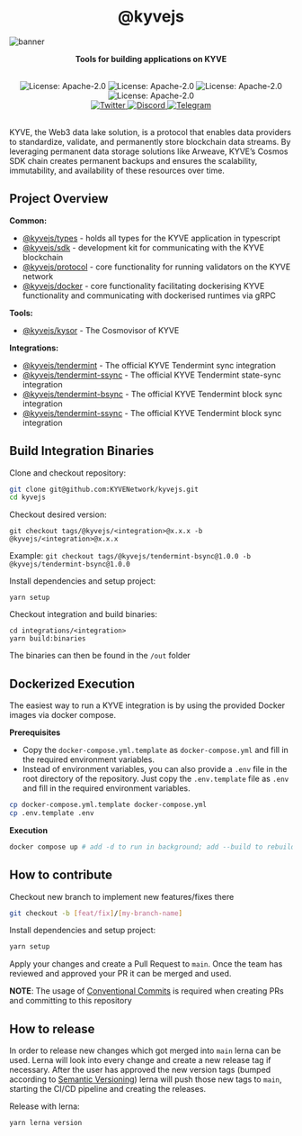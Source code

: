 <div align="center">
  <h1>@kyvejs</h1>
</div>

![banner](https://arweave.net/RkC-azeak1eOQGOLSaPNzHo-ORc-cWgnmdJnSScedFE)

<p align="center">
<strong>Tools for building applications on KYVE</strong>
</p>

<br/>

<div align="center">
  <img alt="License: Apache-2.0" src="https://badgen.net/github/license/KYVENetwork/kyvejs?color=green" />

  <img alt="License: Apache-2.0" src="https://badgen.net/github/stars/KYVENetwork/kyvejs?color=green" />

  <img alt="License: Apache-2.0" src="https://badgen.net/github/contributors/KYVENetwork/kyvejs?color=green" />

  <img alt="License: Apache-2.0" src="https://badgen.net/github/releases/KYVENetwork/kyvejs?color=green" />
</div>

<div align="center">
  <a href="https://twitter.com/KYVENetwork" target="_blank">
    <img alt="Twitter" src="https://badgen.net/badge/icon/twitter?icon=twitter&label" />
  </a>
  <a href="https://discord.com/invite/kyve" target="_blank">
    <img alt="Discord" src="https://badgen.net/badge/icon/discord?icon=discord&label" />
  </a>
  <a href="https://t.me/kyvenet" target="_blank">
    <img alt="Telegram" src="https://badgen.net/badge/icon/telegram?icon=telegram&label" />
  </a>
</div>

<br/>

KYVE, the Web3 data lake solution, is a protocol that enables data providers to standardize, validate, and permanently store blockchain data streams. By leveraging permanent data storage solutions like Arweave, KYVE’s Cosmos SDK chain creates permanent backups and ensures the scalability, immutability, and availability of these resources over time.

## Project Overview

**Common:**

- [@kyvejs/types](common/types/README.md) - holds all types for the KYVE application in typescript
- [@kyvejs/sdk](common/sdk/README.md) - development kit for communicating with the KYVE blockchain
- [@kyvejs/protocol](common/protocol/README.md) - core functionality for running validators on the KYVE network
- [@kyvejs/docker](common/docker/README.md) - core functionality facilitating dockerising KYVE functionality and communicating with dockerised runtimes via gRPC

**Tools:**

- [@kyvejs/kysor](tools/kysor/README.md) - The Cosmovisor of KYVE

**Integrations:**

- [@kyvejs/tendermint](integrations/tendermint/README.md) - The official KYVE Tendermint sync integration
- [@kyvejs/tendermint-ssync](integrations/tendermint-ssync/README.md) - The official KYVE Tendermint state-sync integration
- [@kyvejs/tendermint-bsync](integrations/tendermint-bsync/README.md) - The official KYVE Tendermint block sync integration
- [@kyvejs/tendermint-ssync](integrations/tendermint-ssync/README.md) - The official KYVE Tendermint block sync integration

## Build Integration Binaries

Clone and checkout repository:

```bash
git clone git@github.com:KYVENetwork/kyvejs.git
cd kyvejs
```

Checkout desired version:

```
git checkout tags/@kyvejs/<integration>@x.x.x -b @kyvejs/<integration>@x.x.x
```

Example: `git checkout tags/@kyvejs/tendermint-bsync@1.0.0 -b @kyvejs/tendermint-bsync@1.0.0`

Install dependencies and setup project:

```
yarn setup
```

Checkout integration and build binaries:

```
cd integrations/<integration>
yarn build:binaries
```

The binaries can then be found in the `/out` folder

## Dockerized Execution

The easiest way to run a KYVE integration is by using the provided Docker images via docker compose. 

**Prerequisites**
- Copy the `docker-compose.yml.template` as `docker-compose.yml` and fill in the required environment variables.
- Instead of environment variables, you can also provide a `.env` file in the root directory of the repository. Just copy the `.env.template` file as `.env` and fill in the required environment variables.

```bash
cp docker-compose.yml.template docker-compose.yml
cp .env.template .env
```

**Execution**
```bash
docker compose up # add -d to run in background; add --build to rebuild images
```


## How to contribute

Checkout new branch to implement new features/fixes there

```bash
git checkout -b [feat/fix]/[my-branch-name]
```

Install dependencies and setup project:

```bash
yarn setup
```

Apply your changes and create a Pull Request to `main`. Once the team has
reviewed and approved your PR it can be merged and used.

**NOTE**: The usage of [Conventional Commits](https://conventionalcommits.org) is required when creating PRs and committing to this repository

## How to release

In order to release new changes which got merged into `main` lerna can be used. Lerna will look into every change and create a new release tag if necessary. After the user has approved the new version tags (bumped according to [Semantic Versioning](https://semver.org/)) lerna will push those new tags to `main`, starting the CI/CD pipeline and creating the releases.

Release with lerna:

```
yarn lerna version
```
